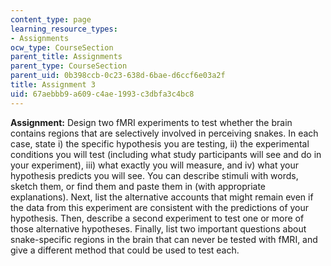 ```yaml
---
content_type: page
learning_resource_types:
- Assignments
ocw_type: CourseSection
parent_title: Assignments
parent_type: CourseSection
parent_uid: 0b398ccb-0c23-638d-6bae-d6ccf6e03a2f
title: Assignment 3
uid: 67aebbb9-a609-c4ae-1993-c3dbfa3c4bc8
---
```


**Assignment:** Design two fMRI experiments to test whether the brain contains regions that are selectively involved in perceiving snakes. In each case, state i) the specific hypothesis you are testing, ii) the experimental conditions you will test (including what study participants will see and do in your experiment), iii) what exactly you will measure, and iv) what your hypothesis predicts you will see. You can describe stimuli with words, sketch them, or find them and paste them in (with appropriate explanations). Next, list the alternative accounts that might remain even if the data from this experiment are consistent with the predictions of your hypothesis. Then, describe a second experiment to test one or more of those alternative hypotheses. Finally, list two important questions about snake-specific regions in the brain that can never be tested with fMRI, and give a different method that could be used to test each.
